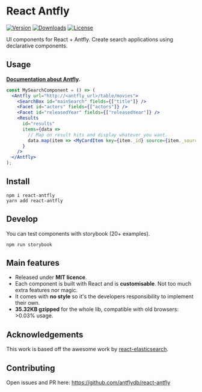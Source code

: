 # React Antfly

[![Version](https://img.shields.io/npm/v/react-antfly.svg)](https://npmjs.org/package/react-antfly)
[![Downloads](https://img.shields.io/npm/dt/react-antfly.svg)](https://npmjs.org/package/react-antfly)
[![License](https://img.shields.io/npm/l/react-antfly.svg)](https://github.com/antflydb/react-antfly/blob/master/package.json)

UI components for React + Antfly. Create search applications using declarative components.
## Usage
**[Documentation about Antfly](https://docs.antfly.io).**

```jsx
const MySearchComponent = () => (
  <Antfly url="http://<antfly_url>/table/movies">
    <SearchBox id="mainSearch" fields={["title"]} />
    <Facet id="actors" fields={["actors"]} />
    <Facet id="releasedYear" fields={["releasedYear"]} />
    <Results
      id="results"
      items={data =>
        // Map on result hits and display whatever you want.
        data.map(item => <MyCardItem key={item._id} source={item._source} />)
      }
    />
  </Antfly>
);
```

## Install

```
npm i react-antfly
yarn add react-antfly
```

## Develop

You can test components with storybook (20+ examples).

```
npm run storybook
```

## Main features

- Released under **MIT licence**.
- Each component is built with React and is **customisable**. Not too much extra features nor magic.
- It comes with **no style** so it's the developers responsibility to implement their own.
- **35.32KB gzipped** for the whole lib, compatible with old browsers: >0.03% usage.

## Acknowledgements

This work is based off the awesome work by [react-elasticsearch](https://github.com/betagouv/react-elasticsearch).


## Contributing

Open issues and PR here: https://github.com/antflydb/react-antfly
